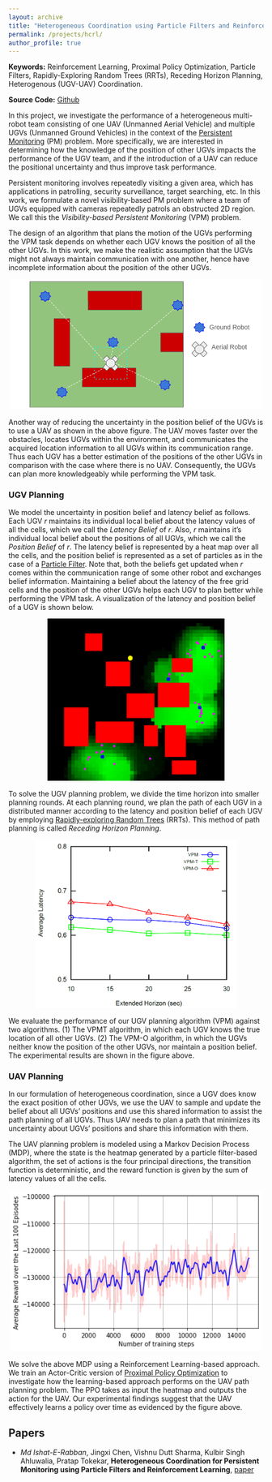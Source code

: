```yaml
---
layout: archive
title: "Heterogeneous Coordination using Particle Filters and Reinforcement Learning"
permalink: /projects/hcrl/
author_profile: true
---
```


**Keywords:** Reinforcement Learning, Proximal Policy Optimization, Particle Filters, Rapidly-Exploring Random Trees (RRTs), Receding Horizon Planning, Heterogenous (UGV-UAV) Coordination. 

**Source Code:** [Github](https://github.com/ieranik/vpm)


In this project, we investigate the performance of a heterogeneous multi-robot team consisting of one UAV (Unmanned Aerial Vehicle) and multiple UGVs (Unmanned Ground Vehicles) in the context of the [Persistent Monitoring](https://ieeexplore.ieee.org/document/8815211) (PM) problem. More specifically, we are interested in determining how the knowledge of the position of other UGVs impacts the performance of the UGV team, and if the introduction of a UAV can reduce the positional uncertainty and thus improve task performance.   

Persistent monitoring involves repeatedly visiting a given area, which has applications in patrolling, security surveillance, target searching, etc. In this work, we formulate a novel visibility-based PM problem where a team of UGVs equipped with cameras repeatedly patrols an obstructed 2D region. We call this the *Visibility-based Persistent Monitoring* (VPM) problem. 

The design of an algorithm that plans the motion of the UGVs performing the VPM task depends on whether each UGV knows the position of all the other UGVs. In this work, we make the realistic assumption that the UGVs might not always maintain communication with one another, hence have incomplete information about the position of the other UGVs. 

<p align="center">
  <img src="/images/hc.png" width="500"/>
</p> 

Another way of reducing the uncertainty in the position belief of the UGVs is to use a UAV as shown in the above figure. The UAV moves faster over the obstacles, locates UGVs within the environment, and communicates the acquired location information to all UGVs within its communication range. Thus each UGV has a better estimation of the positions of the other UGVs in comparison with the case where there is no UAV. Consequently, the UGVs can plan more knowledgeably while performing the VPM task.



### UGV Planning

We model the uncertainty in position belief and latency belief as follows. Each UGV *r* maintains its individual local belief about the latency values of all the cells, which we call the *Latency Belief* of *r*. Also, *r* maintains it’s individual local belief about the positions of all UGVs, which we call the *Position Belief* of *r*. The latency belief is represented by a heat map over all the cells, and the position belief is represented as a set of particles as in the case of a [Particle Filter](https://www.sciencedirect.com/science/article/abs/pii/S0764444297847787). Note that, both the beliefs get updated when *r* comes within the communication range of some other robot and exchanges belief information. Maintaining a belief about the latency of the free grid cells and the position of the other UGVs helps each UGV to plan better while performing the VPM task. A visualization of the latency and position belief of a UGV is shown below.

<p align="center">
  <img src="/images/hc_belief.png" width="350"/>
</p> 

To solve the UGV planning problem, we divide the time horizon into smaller planning rounds. At each planning round, we plan the path of each UGV in a distributed manner according to the latency and position belief of each UGV by employing [Rapidly-exploring Random Trees](https://www.semanticscholar.org/paper/Rapidly-exploring-random-trees-%3A-a-new-tool-for-LaValle/d967d9550f831a8b3f5cb00f8835a4c866da60ad) (RRTs). This method of path planning is called *Receding Horizon Planning*. 

<p align="center">
  <img src="/images/hcpf_plot.png" width="400"/>
</p> 


We evaluate the performance of our UGV planning algorithm (VPM) against two algorithms. (1) The VPMT algorithm, in which each UGV knows the true location of all other UGVs. (2) The VPM-O algorithm, in which the UGVs neither know the position of the other UGVs, nor maintain a position belief. The experimental results are shown in the figure above.


### UAV Planning

In our formulation of heterogeneous coordination, since a UGV does know the exact position of other UGVs, we use the UAV to sample and update the belief about all UGVs’ positions and use this shared information to assist the path planning of all UGVs. Thus UAV needs to plan a path that minimizes its uncertainty about UGVs’ positions and share this information with them.

The UAV planning problem is modeled using a Markov Decision Process (MDP), where the state is the heatmap generated by a particle filter-based algorithm, the set of actions is the four principal directions, the transition function is deterministic, and the reward function is given by the sum of latency values of all the cells. 

<p align="center">
  <img src="/images/hcrl_plot.png" width="500"/>
</p> 

We solve the above MDP using a Reinforcement Learning-based approach. We train an Actor-Critic version of [Proximal Policy Optimization](https://arxiv.org/abs/1707.06347) to investigate how the learning-based approach performs on the UAV path planning problem. The PPO takes
as input the heatmap and outputs the action for the UAV. Our experimental findings suggest that the UAV effectively learns a policy over time as evidenced by the figure above.



Papers
----

- *Md Ishat-E-Rabban*, Jingxi Chen, Vishnu Dutt Sharma, Kulbir Singh Ahluwalia, Pratap Tokekar, **Heterogeneous Coordination for Persistent Monitoring using Particle Filters and Reinforcement Learning**, [paper](https://ieranik.github.io/files/hcrl.pdf)
